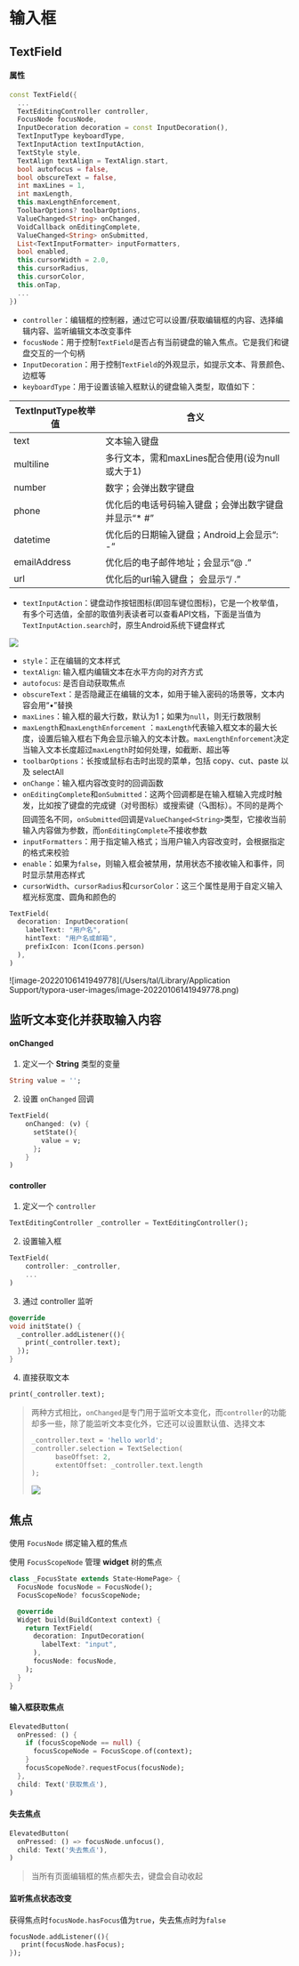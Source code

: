 # 输入框

## TextField

#### 属性

```dart
const TextField({
  ...
  TextEditingController controller, 
  FocusNode focusNode,
  InputDecoration decoration = const InputDecoration(),
  TextInputType keyboardType,
  TextInputAction textInputAction,
  TextStyle style,
  TextAlign textAlign = TextAlign.start,
  bool autofocus = false,
  bool obscureText = false,
  int maxLines = 1,
  int maxLength,
  this.maxLengthEnforcement,
  ToolbarOptions? toolbarOptions,
  ValueChanged<String> onChanged,
  VoidCallback onEditingComplete,
  ValueChanged<String> onSubmitted,
  List<TextInputFormatter> inputFormatters,
  bool enabled,
  this.cursorWidth = 2.0,
  this.cursorRadius,
  this.cursorColor,
  this.onTap,
  ...
})
```

- `controller`：编辑框的控制器，通过它可以设置/获取编辑框的内容、选择编辑内容、监听编辑文本改变事件
- `focusNode`：用于控制`TextField`是否占有当前键盘的输入焦点。它是我们和键盘交互的一个句柄
- `InputDecoration`：用于控制`TextField`的外观显示，如提示文本、背景颜色、边框等
- `keyboardType`：用于设置该输入框默认的键盘输入类型，取值如下：

| TextInputType枚举值 | 含义                                                |
| ------------------- | --------------------------------------------------- |
| text                | 文本输入键盘                                        |
| multiline           | 多行文本，需和maxLines配合使用(设为null或大于1)     |
| number              | 数字；会弹出数字键盘                                |
| phone               | 优化后的电话号码输入键盘；会弹出数字键盘并显示“* #” |
| datetime            | 优化后的日期输入键盘；Android上会显示“: -”          |
| emailAddress        | 优化后的电子邮件地址；会显示“@ .”                   |
| url                 | 优化后的url输入键盘； 会显示“/ .”                   |

- `textInputAction`：键盘动作按钮图标(即回车键位图标)，它是一个枚举值，有多个可选值，全部的取值列表读者可以查看API文档，下面是当值为`TextInputAction.search`时，原生Android系统下键盘样式

![](https://cdn.jsdelivr.net/gh/kingmusi/blogImages//img/20220106141743.png)

- `style`：正在编辑的文本样式
- `textAlign`: 输入框内编辑文本在水平方向的对齐方式
- `autofocus`: 是否自动获取焦点
- `obscureText`：是否隐藏正在编辑的文本，如用于输入密码的场景等，文本内容会用“•”替换
- `maxLines`：输入框的最大行数，默认为1；如果为`null`，则无行数限制
- `maxLength`和`maxLengthEnforcement` ：`maxLength`代表输入框文本的最大长度，设置后输入框右下角会显示输入的文本计数。`maxLengthEnforcement`决定当输入文本长度超过`maxLength`时如何处理，如截断、超出等
- `toolbarOptions`：长按或鼠标右击时出现的菜单，包括 copy、cut、paste 以及 selectAll
- `onChange`：输入框内容改变时的回调函数
- `onEditingComplete`和`onSubmitted`：这两个回调都是在输入框输入完成时触发，比如按了键盘的完成键（对号图标）或搜索键（🔍图标）。不同的是两个回调签名不同，`onSubmitted`回调是`ValueChanged<String>`类型，它接收当前输入内容做为参数，而`onEditingComplete`不接收参数
- `inputFormatters`：用于指定输入格式；当用户输入内容改变时，会根据指定的格式来校验
- `enable`：如果为`false`，则输入框会被禁用，禁用状态不接收输入和事件，同时显示禁用态样式
- `cursorWidth`、`cursorRadius`和`cursorColor`：这三个属性是用于自定义输入框光标宽度、圆角和颜色的

```dart
TextField(
  decoration: InputDecoration(
    labelText: "用户名",
    hintText: "用户名或邮箱",
    prefixIcon: Icon(Icons.person)
  ),
)
```

![image-20220106141949778](/Users/tal/Library/Application Support/typora-user-images/image-20220106141949778.png)

## 监听文本变化并获取输入内容

#### onChanged

1. 定义一个 **String** 类型的变量

```dart
String value = '';
```

2. 设置 `onChanged`  回调

```dart
TextField(
    onChanged: (v) {
      setState(){
        value = v;
      };
    }
)
```

#### controller

1. 定义一个 `controller`

```dart
TextEditingController _controller = TextEditingController();
```

2. 设置输入框

```dart
TextField(
    controller: _controller, 
    ...
)
```

3. 通过 controller 监听

```dart
@override
void initState() {
  _controller.addListener((){
    print(_controller.text);
  });
}
```

4. 直接获取文本

```dart
print(_controller.text);
```

> 两种方式相比，`onChanged`是专门用于监听文本变化，而`controller`的功能却多一些，除了能监听文本变化外，它还可以设置默认值、选择文本
>
> ```dart
> _controller.text = 'hello world';
> _controller.selection = TextSelection(
>   	baseOffset: 2,
>   	extentOffset: _controller.text.length
> );
> ```
>
> ![](https://cdn.jsdelivr.net/gh/kingmusi/blogImages//img/20220106143550.png)

## 焦点

使用 `FocusNode` 绑定输入框的焦点

使用 `FocusScopeNode` 管理 **widget** 树的焦点

```dart
class _FocusState extends State<HomePage> {
  FocusNode focusNode = FocusNode();
  FocusScopeNode? focusScopeNode;

  @override
  Widget build(BuildContext context) {
    return TextField(
      decoration: InputDecoration(
        labelText: "input",
      ),
      focusNode: focusNode,
    );
  }
}
```

#### 输入框获取焦点

```dart
ElevatedButton(
  onPressed: () {
    if (focusScopeNode == null) {
      focusScopeNode = FocusScope.of(context);
    }
    focusScopeNode?.requestFocus(focusNode);
  },
  child: Text('获取焦点'),
)
```

#### 失去焦点

```dart
ElevatedButton(
  onPressed: () => focusNode.unfocus(),
  child: Text('失去焦点'),
)
```

> 当所有页面编辑框的焦点都失去，键盘会自动收起

#### 监听焦点状态改变

获得焦点时`focusNode.hasFocus`值为`true`，失去焦点时为`false`

```dart
focusNode.addListener((){
   print(focusNode.hasFocus);
});
```



